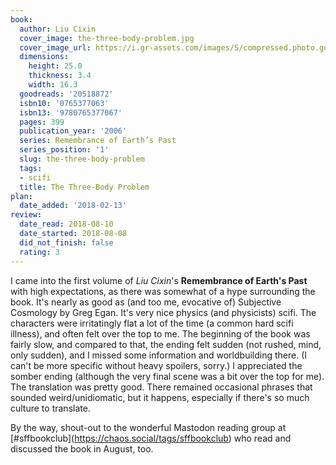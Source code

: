 ```yaml
---
book:
  author: Liu Cixin
  cover_image: the-three-body-problem.jpg
  cover_image_url: https://i.gr-assets.com/images/S/compressed.photo.goodreads.com/books/1415428227l/20518872._SX98_.jpg
  dimensions:
    height: 25.0
    thickness: 3.4
    width: 16.3
  goodreads: '20518872'
  isbn10: '0765377063'
  isbn13: '9780765377067'
  pages: 399
  publication_year: '2006'
  series: Remembrance of Earth’s Past
  series_position: '1'
  slug: the-three-body-problem
  tags:
  - scifi
  title: The Three-Body Problem
plan:
  date_added: '2018-02-13'
review:
  date_read: 2018-08-10
  date_started: 2018-08-08
  did_not_finish: false
  rating: 3
---
```


I came into the first volume of *Liu Cixin*'s **Remembrance of Earth's Past** with high expectations, as there was somewhat of a hype surrounding the book. It's nearly as good as (and too me, evocative of) Subjective Cosmology by Greg Egan. It's very nice physics (and physicists) scifi. The characters were irritatingly flat a lot of the time (a common hard scifi illness), and often felt over the top to me.
The beginning of the book was fairly slow, and compared to that, the ending felt sudden (not rushed, mind, only sudden), and I missed some information and worldbuilding there. (I can't be more specific without heavy spoilers, sorry.) I appreciated the somber ending (although the very final scene was a bit over the top for me).
The translation was pretty good. There remained occasional phrases that sounded weird/unidiomatic, but it happens, especially if there's so much culture to translate.

By the way, shout-out to the wonderful Mastodon reading group at [#sffbookclub](<a target="_blank" href="https://chaos.social/tags/sffbookclub" rel="nofollow">https://chaos.social/tags/sffbookclub</a>) who read and discussed the book in August, too.
